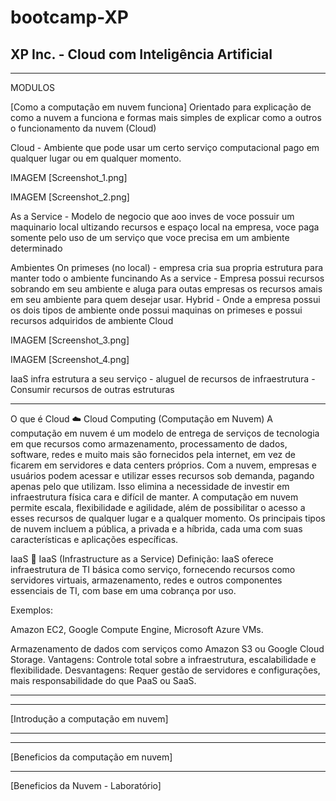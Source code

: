 # bootcamp-XP
XP Inc. - Cloud com Inteligência Artificial
----------------------------------------------------------------------------
----------------------------------------------------------------------------

MODULOS

[Como a computação em nuvem funciona]
Orientado para explicação de como a nuvem a funciona e formas mais simples de explicar como a outros o funcionamento da nuvem (Cloud)

Cloud - Ambiente que pode usar um certo serviço computacional pago em qualquer lugar ou em qualquer momento.

IMAGEM [Screenshot_1.png]

IMAGEM [Screenshot_2.png]

As a Service - Modelo de negocio que aoo inves de voce possuir um maquinario local ultizando recursos e espaço local na empresa, voce paga somente pelo uso de um serviço que voce precisa em um ambiente determinado

Ambientes
On primeses (no local) - empresa cria sua propria estrutura para manter todo o ambiente funcinando
As a service - Empresa possui recursos sobrando em seu ambiente e aluga para outas empresas os recursos amais em seu ambiente para quem desejar usar.
Hybrid - Onde a empresa possui os dois tipos de ambiente onde possui maquinas on primeses e possui recursos adquiridos de ambiente Cloud

IMAGEM [Screenshot_3.png]

IMAGEM [Screenshot_4.png]

IaaS infra estrutura a seu serviço - aluguel de recursos de infraestrutura - Consumir recursos de outras estruturas


--------------------------------------
O que é Cloud
☁️ Cloud Computing (Computação em Nuvem)
A computação em nuvem é um modelo de entrega de serviços de tecnologia em que recursos como armazenamento, processamento de dados, software, redes e muito mais são fornecidos pela internet, em vez de ficarem em servidores e data centers próprios. Com a nuvem, empresas e usuários podem acessar e utilizar esses recursos sob demanda, pagando apenas pelo que utilizam. Isso elimina a necessidade de investir em infraestrutura física cara e difícil de manter. A computação em nuvem permite escala, flexibilidade e agilidade, além de possibilitar o acesso a esses recursos de qualquer lugar e a qualquer momento. Os principais tipos de nuvem incluem a pública, a privada e a híbrida, cada uma com suas características e aplicações específicas.

IaaS
🎨 IaaS (Infrastructure as a Service)
Definição: IaaS oferece infraestrutura de TI básica como serviço, fornecendo recursos como servidores virtuais, armazenamento, redes e outros componentes essenciais de TI, com base em uma cobrança por uso.

Exemplos:

Amazon EC2, Google Compute Engine, Microsoft Azure VMs.

Armazenamento de dados com serviços como Amazon S3 ou Google Cloud Storage.
Vantagens: Controle total sobre a infraestrutura, escalabilidade e flexibilidade.
Desvantagens: Requer gestão de servidores e configurações, mais responsabilidade do que PaaS ou SaaS.


------------------------------------------------------------------------------------------------------------------
------------------------------------------------------------------------------------------------------------------
[Introdução a computação em nuvem]





------------------------------------------------------------------------------------------------------------------
------------------------------------------------------------------------------------------------------------------
[Beneficios da computação em nuvem]




------------------------------------------------------------------------------------------------------------------
[Beneficios da Nuvem - Laboratório]
